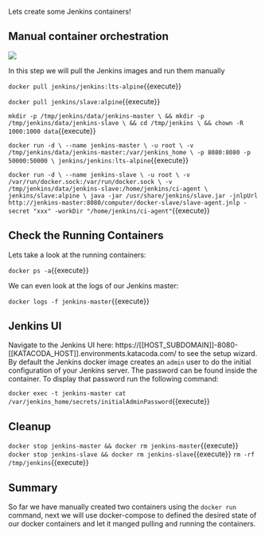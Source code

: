 Lets create some Jenkins containers!

## Manual container orchestration

![](http://www.scmgalaxy.com/tutorials/wp-content/uploads/2018/05/jenkins-architecture-master-slave.jpg)

In this step we will pull the Jenkins images and run them manually

`docker pull jenkins/jenkins:lts-alpine`{{execute}}

`docker pull jenkins/slave:alpine`{{execute}}

`mkdir -p /tmp/jenkins/data/jenkins-master \
    && mkdir -p /tmp/jenkins/data/jenkins-slave \
    && cd /tmp/jenkins \
    && chown -R 1000:1000 data`{{execute}}

`docker run -d \
    --name jenkins-master \
    -u root \
    -v /tmp/jenkins/data/jenkins-master:/var/jenkins_home \
    -p 8080:8080 -p 50000:50000 \
    jenkins/jenkins:lts-alpine`{{execute}}

`docker run -d \
    --name jenkins-slave \
    -u root \
    -v /var/run/docker.sock:/var/run/docker.sock \
    -v /tmp/jenkins/data/jenkins-slave:/home/jenkins/ci-agent \
    jenkins/slave:alpine \
    java -jar /usr/share/jenkins/slave.jar -jnlpUrl http://jenkins-master:8080/computer/docker-slave/slave-agent.jnlp -secret "xxx" -workDir "/home/jenkins/ci-agent"`{{execute}}

## Check the Running Containers

Lets take a look at the running containers:

`docker ps -a`{{execute}}

We can even look at the logs of our Jenkins master:

`docker logs -f jenkins-master`{{execute}}

## Jenkins UI

Navigate to the Jenkins UI here: https://[[HOST_SUBDOMAIN]]-8080-[[KATACODA_HOST]].environments.katacoda.com/ to see the setup wizard. By default the Jenkins docker image creates an `admin` user to do the initial configuration of your Jenkins server. The password can be found inside the container. To display that password run the following command:

`docker exec -t jenkins-master cat /var/jenkins_home/secrets/initialAdminPassword`{{execute}}

## Cleanup
`docker stop jenkins-master && docker rm jenkins-master`{{execute}}
`docker stop jenkins-slave && docker rm jenkins-slave`{{execute}}
`rm -rf /tmp/jenkins`{{execute}}

## Summary

So far we have manually created two containers using the `docker run` command, next we will use docker-compose to defined the desired state of our docker containers and let it manged pulling and running the containers.